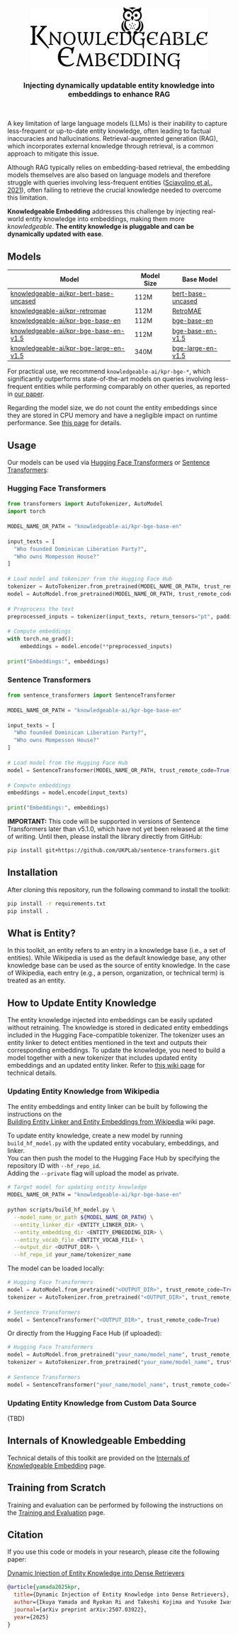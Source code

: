 <p align="center">
  <picture>
    <source media="(prefers-color-scheme: dark)" srcset="resources/logo-dark.png">
    <source media="(prefers-color-scheme: light)" srcset="resources/logo-light.png">
    <img alt="Knowledgeable Embedding" src="resources/logo-light.png" width="400" height="140" style="max-width: 100%;">
  </picture>
</p>
<h3 align="center">
    <p>Injecting dynamically updatable entity knowledge into embeddings to enhance RAG</p>
</h3>
<br />

A key limitation of large language models (LLMs) is their inability to capture less-frequent or up-to-date entity knowledge, often leading to factual inaccuracies and hallucinations. Retrieval-augmented generation (RAG), which incorporates external knowledge through retrieval, is a common approach to mitigate this issue.

Although RAG typically relies on embedding-based retrieval, the embedding models themselves are also based on language models and therefore struggle with queries involving less-frequent entities ([Sciavolino et al., 2021](https://arxiv.org/abs/2109.08535)), often failing to retrieve the crucial knowledge needed to overcome this limitation.

**Knowledgeable Embedding** addresses this challenge by injecting real-world entity knowledge into embeddings, making them more *knowledgeable*. **The entity knowledge is pluggable and can be dynamically updated with ease**.

## Models

| Model | Model Size | Base Model |
| --- | --- | --- |
| [knowledgeable-ai/kpr-bert-base-uncased](https://huggingface.co/knowledgeable-ai/kpr-bert-base-uncased) | 112M | [bert-base-uncased](https://huggingface.co/google-bert/bert-base-uncased) |
| [knowledgeable-ai/kpr-retromae](https://huggingface.co/knowledgeable-ai/kpr-retromae) | 112M | [RetroMAE](https://huggingface.co/Shitao/RetroMAE) |
| [knowledgeable-ai/kpr-bge-base-en](https://huggingface.co/knowledgeable-ai/kpr-bge-base-en) | 112M | [bge-base-en](https://huggingface.co/BAAI/bge-base-en) |
| [knowledgeable-ai/kpr-bge-base-en-v1.5](https://huggingface.co/knowledgeable-ai/kpr-bge-base-en-v1.5) | 112M | [bge-base-en-v1.5](https://huggingface.co/BAAI/bge-base-en-v1.5) |
| [knowledgeable-ai/kpr-bge-large-en-v1.5](https://huggingface.co/knowledgeable-ai/kpr-bge-large-en-v1.5) | 340M | [bge-large-en-v1.5](https://huggingface.co/BAAI/bge-large-en-v1.5) |

For practical use, we recommend `knowledgeable-ai/kpr-bge-*`, which significantly outperforms state-of-the-art models on queries involving less-frequent entities while performing comparably on other queries, as reported in [our paper](https://arxiv.org/abs/2507.03922).

Regarding the model size, we do not count the entity embeddings since they are stored in CPU memory and have a negligible impact on runtime performance. See [this page](https://github.com/knowledgeable-embedding/knowledgeable-embedding/wiki/Internals-of-Knowledgeable-Embedding) for details.

## Usage

Our models can be used via [Hugging Face Transformers](https://github.com/huggingface/transformers) or [Sentence Transformers](https://github.com/UKPLab/sentence-transformers):

### Hugging Face Transformers

```python
from transformers import AutoTokenizer, AutoModel
import torch

MODEL_NAME_OR_PATH = "knowledgeable-ai/kpr-bge-base-en"

input_texts = [
  "Who founded Dominican Liberation Party?",
  "Who owns Mompesson House?"
]

# Load model and tokenizer from the Hugging Face Hub
tokenizer = AutoTokenizer.from_pretrained(MODEL_NAME_OR_PATH, trust_remote_code=True)
model = AutoModel.from_pretrained(MODEL_NAME_OR_PATH, trust_remote_code=True)

# Preprocess the text
preprocessed_inputs = tokenizer(input_texts, return_tensors="pt", padding=True)

# Compute embeddings
with torch.no_grad():
    embeddings = model.encode(**preprocessed_inputs)

print("Embeddings:", embeddings)
```

### Sentence Transformers

```python
from sentence_transformers import SentenceTransformer

MODEL_NAME_OR_PATH = "knowledgeable-ai/kpr-bge-base-en"

input_texts = [
  "Who founded Dominican Liberation Party?",
  "Who owns Mompesson House?"
]

# Load model from the Hugging Face Hub
model = SentenceTransformer(MODEL_NAME_OR_PATH, trust_remote_code=True)

# Compute embeddings
embeddings = model.encode(input_texts)

print("Embeddings:", embeddings)
```

**IMPORTANT:** This code will be supported in versions of Sentence Transformers later than v5.1.0, which have not yet been released at the time of writing. Until then, please install the library directly from GitHub:

```bash
pip install git+https://github.com/UKPLab/sentence-transformers.git
```

## Installation

After cloning this repository, run the following command to install the toolkit:

```bash
pip install -r requirements.txt
pip install .
```

## What is Entity?

In this toolkit, an entity refers to an entry in a knowledge base (i.e., a set of entities). While Wikipedia is used as the default knowledge base, any other knowledge base can be used as the source of entity knowledge. In the case of Wikipedia, each entry (e.g., a person, organization, or technical term) is treated as an entity.

## How to Update Entity Knowledge

The entity knowledge injected into embeddings can be easily updated without retraining. The knowledge is stored in dedicated entity embeddings included in the Hugging Face-compatible tokenizer. The tokenizer uses an entity linker to detect entities mentioned in the text and outputs their corresponding embeddings. To update the knowledge, you need to build a model together with a new tokenizer that includes updated entity embeddings and an updated entity linker. Refer to [this wiki page](https://github.com/knowledgeable-embedding/knowledgeable-embedding/wiki/Internals-of-Knowledgeable-Embedding) for technical details.

### Updating Entity Knowledge from Wikipedia

The entity embeddings and entity linker can be built by following the instructions on the  
[Building Entity Linker and Entity Embeddings from Wikipedia](https://github.com/knowledgeable-embedding/knowledgeable-embedding/wiki/Building-Entity-Linker-and-Entity-Embeddings-from-Wikipedia) wiki page.

To update entity knowledge, create a new model by running `build_hf_model.py` with the updated entity vocabulary, embeddings, and linker.  
You can then push the model to the Hugging Face Hub by specifying the repository ID with `--hf_repo_id`.  
Adding the `--private` flag will upload the model as private.

```bash
# Target model for updating entity knowledge
MODEL_NAME_OR_PATH = "knowledgeable-ai/kpr-bge-base-en"

python scripts/build_hf_model.py \
  --model_name_or_path ${MODEL_NAME_OR_PATH} \
  --entity_linker_dir <ENTITY_LINKER_DIR> \
  --entity_embedding_dir <ENTITY_EMBEDDING_DIR> \
  --entity_vocab_file <ENTITY_VOCAB_FILE> \
  --output_dir <OUTPUT_DIR> \
  --hf_repo_id your_name/tokenizer_name
```

The model can be loaded locally:

```python
# Hugging Face Transformers
model = AutoModel.from_pretrained("<OUTPUT_DIR>", trust_remote_code=True)
tokenizer = AutoTokenizer.from_pretrained("<OUTPUT_DIR>", trust_remote_code=True)

# Sentence Transformers
model = SentenceTransformer("<OUTPUT_DIR>", trust_remote_code=True)
```

Or directly from the Hugging Face Hub (if uploaded):

```python
# Hugging Face Transformers
model = AutoModel.from_pretrained("your_name/model_name", trust_remote_code=True)
tokenizer = AutoTokenizer.from_pretrained("your_name/model_name", trust_remote_code=True)

# Sentence Transformers
model = SentenceTransformer("your_name/model_name", trust_remote_code=True)
```

### Updating Entity Knowledge from Custom Data Source

(TBD)

## Internals of Knowledgeable Embedding

Technical details of this toolkit are provided on the [Internals of Knowledgeable Embedding](https://github.com/knowledgeable-embedding/knowledgeable-embedding/wiki/Internals-of-Knowledgeable-Embedding) page.

## Training from Scratch

Training and evaluation can be performed by following the instructions on the [Training and Evaluation](https://github.com/knowledgeable-embedding/knowledgeable-embedding/wiki/Training-and-Evaluation) page.

## Citation

If you use this code or models in your research, please cite the following paper:

[Dynamic Injection of Entity Knowledge into Dense Retrievers](https://arxiv.org/abs/2507.03922)

```bibtex
@article{yamada2025kpr,
  title={Dynamic Injection of Entity Knowledge into Dense Retrievers},
  author={Ikuya Yamada and Ryokan Ri and Takeshi Kojima and Yusuke Iwasawa and Yutaka Matsuo},
  journal={arXiv preprint arXiv:2507.03922},
  year={2025}
}
```
